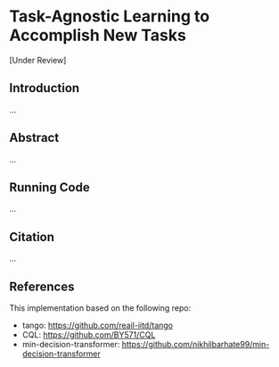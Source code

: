 # Task-Agnostic Learning to Accomplish New Tasks 
[Under Review]

## Introduction
...

<!--
- This project is a **PyTorch** implementation of the paper <a href="https://arxiv.org/abs/2209.04100" target="_blank">Task-Agnostic Learning to Accomplish New Tasks</a>.
- For more information, please visit our <a href="https://Xianqi-Zhang.github.io/Learn_From_Task-Agnostic" target="_blank">project page</a>.
-->


## Abstract

...

## Running Code
...

## Citation

...

## References

This implementation based on the following repo:
- tango: https://github.com/reail-iitd/tango
- CQL: https://github.com/BY571/CQL
- min-decision-transformer: https://github.com/nikhilbarhate99/min-decision-transformer
